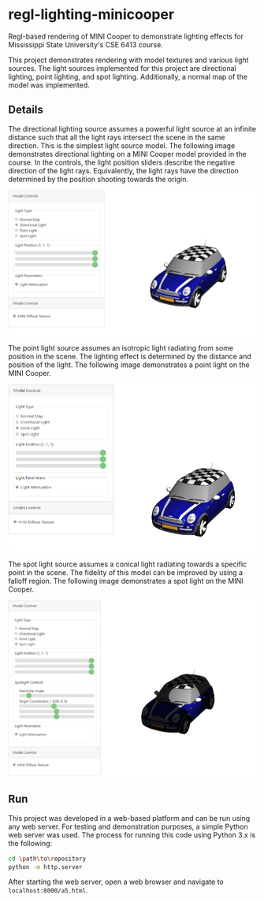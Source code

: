 # regl-lighting-minicooper
Regl-based rendering of MINI Cooper to demonstrate lighting effects for Mississippi State University's CSE 6413 course.

This project demonstrates rendering with model textures and various light sources.
The light sources implemented for this project are directional lighting, point lighting, and spot lighting.
Additionally, a normal map of the model was implemented.

## Details
The directional lighting source assumes a powerful light source at an infinite distance such that all the light rays intersect the scene in the same direction.
This is the simplest light source model.
The following image demonstrates directional lighting on a MINI Cooper model provided in the course.
In the controls, the light position sliders describe the negative direction of the light rays.
Equivalently, the light rays have the direction determined by the position shooting towards the origin.

![Directional Lighting Demo](/doc/demo-lighting-directional.png?raw=true "Directional Lighting")

The point light source assumes an isotropic light radiating from some position in the scene.
The lighting effect is determined by the distance and position of the light.
The following image demonstrates a point light on the MINI Cooper.

![Point Lighting Demo](/doc/demo-lighting-point.png?raw=true "Point Lighting")

The spot light source assumes a conical light radiating towards a specific point in the scene.
The fidelity of this model can be improved by using a falloff region.
The following image demonstrates a spot light on the MINI Cooper.

![Spot Lighting Demo](/doc/demo-lighting-spot.png?raw=true "Spot Lighting")

## Run
This project was developed in a web-based platform and can be run using any web server.
For testing and demonstration purposes, a simple Python web server was used.
The process for running this code using Python 3.x is the following:

```sh
cd \path\to\repository
python -m http.server
```

After starting the web server, open a web browser and navigate to `localhost:8000/a5.html`.

